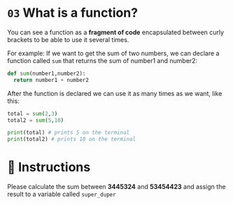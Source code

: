 # `03` What is a function?

You can see a function as a **fragment of code** encapsulated between curly brackets to be able to use it several times.

For example: If we want to get the sum of two numbers, we can declare a function called `sum` that returns the sum of number1 and number2:

```python
def sum(number1,number2):
  return number1 + number2
```

After the function is declared we can use it as many times as we want, like this:

```python
total = sum(2,3)
total2 = sum(5,10)

print(total) # prints 5 on the terminal
print(total2) # prints 10 on the terminal
```

# 📝 Instructions

Please calculate the sum between **3445324** and **53454423** and assign the result to a variable called `super_duper`
